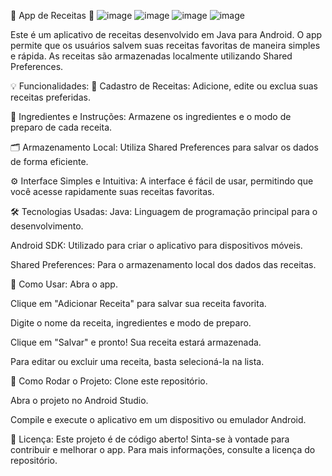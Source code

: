 📱 App de Receitas 🍳
![image](https://github.com/user-attachments/assets/7b511842-3f98-4015-84b5-4816ca7b4cd0)
![image](https://github.com/user-attachments/assets/0a70bca1-a5e3-459f-90d7-498d3af56f90)
![image](https://github.com/user-attachments/assets/0b5624bb-b36a-4da0-8751-6b6cff42a951)
![image](https://github.com/user-attachments/assets/00d5e107-f6ab-4d0d-9844-c48999a0721b)





Este é um aplicativo de receitas desenvolvido em Java para Android. O app permite que os usuários salvem suas receitas favoritas de maneira simples e rápida. As receitas são armazenadas localmente utilizando Shared Preferences.

💡 Funcionalidades:
📜 Cadastro de Receitas: Adicione, edite ou exclua suas receitas preferidas.

🥄 Ingredientes e Instruções: Armazene os ingredientes e o modo de preparo de cada receita.

🗂️ Armazenamento Local: Utiliza Shared Preferences para salvar os dados de forma eficiente.

⚙️ Interface Simples e Intuitiva: A interface é fácil de usar, permitindo que você acesse rapidamente suas receitas favoritas.

🛠️ Tecnologias Usadas:
Java: Linguagem de programação principal para o desenvolvimento.

Android SDK: Utilizado para criar o aplicativo para dispositivos móveis.

Shared Preferences: Para o armazenamento local dos dados das receitas.

🚀 Como Usar:
Abra o app.

Clique em "Adicionar Receita" para salvar sua receita favorita.

Digite o nome da receita, ingredientes e modo de preparo.

Clique em "Salvar" e pronto! Sua receita estará armazenada.

Para editar ou excluir uma receita, basta selecioná-la na lista.

🔧 Como Rodar o Projeto:
Clone este repositório.

Abra o projeto no Android Studio.

Compile e execute o aplicativo em um dispositivo ou emulador Android.

📄 Licença:
Este projeto é de código aberto! Sinta-se à vontade para contribuir e melhorar o app. Para mais informações, consulte a licença do repositório.

